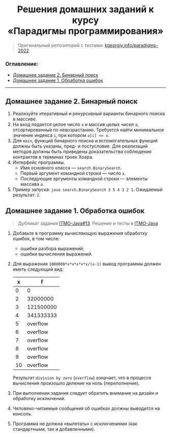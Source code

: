 <h1 align="center">Решения домашних заданий к курсу<br>«Парадигмы программирования»</h1>

> Оригинальный репозиторий с тестами: [kgeorgiy.info/paradigms-2022](https://www.kgeorgiy.info/git/geo/paradigms-2022/)

### Оглавление:
- [Домашнее задание 2. Бинарный поиск](#домашнее-задание-2-бинарный-поиск)
- [Домашнее задание 1. Обработка ошибок](#домашнее-задание-1-обработка-ошибок)

----------------------------------------------------------------------------------------------------

## Домашнее задание 2. Бинарный поиск

1. Реализуйте итеративный и рекурсивный варианты бинарного поиска в массиве.
2. На вход подается целое число `x` и массив целых чисел `a`, отсортированный по невозрастанию. Требуется найти минимальное значение индекса `i`, при котором `a[i] <= x`.
3. Для `main`, функций бинарного поиска и вспомогательных функций должны быть указаны, пред- и постусловия. Для реализаций методов должны быть приведены доказательства соблюдения контрактов в терминах троек Хоара.
4. Интерфейс программы.
    - Имя основного класса — `search.BinarySearch`.
    - Первый аргумент командной строки — число `x`.
    - Последующие аргументы командной строки — элементы массива `a`.
5. Пример запуска: `java search.BinarySearch 3 5 4 3 2 1`. Ожидаемый результат: `2`.


## Домашнее задание 1. Обработка ошибок

> Дубликат задания [ITMO-Java#13](https://github.com/npanuhin/ITMO-Java#домашнее-задание-13-обработка-ошибок). Решение и тесты в [ITMO-Java](https://github.com/npanuhin/ITMO-Java)

1. Добавьте в программу вычисляющую выражения обработку ошибок, в том числе:
    - ошибки разбора выражений;
    - ошибки вычисления выражений.
2. Для выражения `1000000*x*x*x*x*x/(x-1)` вывод программы должен иметь следующий вид:

    | **x** | **f**     |
    |-------|-----------|
    | 0     | 0         |
    | 2     | 32000000  |
    | 3     | 121500000 |
    | 4     | 341333333 |
    | 5     | overflow  |
    | 6     | overflow  |
    | 7     | overflow  |
    | 8     | overflow  |
    | 9     | overflow  |
    | 10    | overflow  |

    Результат `division by zero` (`overflow`) означает, что в процессе вычисления произошло деление на ноль (переполнение).
3. При выполнении задания следует обратить внимание на дизайн и обработку исключений.
4. Человеко-читаемые сообщения об ошибках должны выводится на консоль.
5. Программа не должна «вылетать» с исключениями (как стандартными, так и добавленными).
